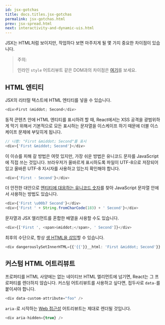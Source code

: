 ```yaml
---
id: jsx-gotchas
title: docs.titles.jsx-gotchas
permalink: jsx-gotchas.html
prev: jsx-spread.html
next: interactivity-and-dynamic-uis.html
---
```


JSX는 HTML처럼 보이지만, 작업하다 보면 마주치게 될 몇 가지 중요한 차이점이 있습니다.

> 주의:
>
> 인라인 `style` 어트리뷰트 같은 DOM과의 차이점은 [여기](/react/tips/dangerously-set-inner-html-ko-KR.html)를 보세요.

## HTML 엔티티

JSX의 리터럴 텍스트에 HTML 엔티티를 넣을 수 있습니다.

```javascript
<div>First &middot; Second</div>
```

동적 콘텐츠 안에 HTML 엔티티를 표시하려 할 때, React에서는 XSS 공격을 광범위하게 막기 위해서 기본적으로 모든 표시하는 문자열을 이스케이프 하기 때문에 더블 이스케이프 문제에 부딪히게 됩니다.

```javascript
// 나쁨: "First &middot; Second"를 표시
<div>{'First &middot; Second'}</div>
```

이 이슈를 피해 갈 방법은 여럿 있지만, 가장 쉬운 방법은 유니코드 문자를 JavaScript에 직접 쓰는 것입니다. 브라우저가 올바르게 표시하도록 파일이 UTF-8으로 저장되어 있고 올바른 UTF-8 지시자를 사용하고 있는지 확인해야 합니다.

```javascript
<div>{'First · Second'}</div>
```

더 안전한 대안으로 [엔티티에 대응하는 유니코드 숫자](http://www.fileformat.info/info/unicode/char/b7/index.htm)를 찾아 JavaScript 문자열 안에서 사용하는 방법도 있습니다.

```javascript
<div>{'First \u00b7 Second'}</div>
<div>{'First ' + String.fromCharCode(183) + ' Second'}</div>
```

문자열과 JSX 엘리먼트를 혼합한 배열을 사용할 수도 있습니다.

```javascript
<div>{['First ', <span>&middot;</span>, ' Second']}</div>
```

최후의 수단으로, 항상 [생 HTML을 삽입](/react/docs/dom-differences-ko-KR.html)할 수 있습니다.

```javascript
<div dangerouslySetInnerHTML={{'{{'}}__html: 'First &middot; Second'}} />
```


## 커스텀 HTML 어트리뷰트

프로퍼티를 HTML 사양에는 없는 네이티브 HTML 엘리먼트에 넘기면, React는 그 프로퍼티를 렌더하지 않습니다. 커스텀 어트리뷰트를 사용하고 싶다면, 접두사로 `data-`를 붙이셔야 합니다.

```javascript
<div data-custom-attribute="foo" />
```

`aria-`로 시작하는 [Web 접근성](http://www.w3.org/WAI/intro/aria) 어트리뷰트는 제대로 렌더될 것입니다.

```javascript
<div aria-hidden={true} />
```
